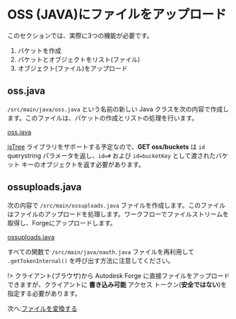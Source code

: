# OSS (JAVA)にファイルをアップロード

このセクションでは、実際に3つの機能が必要です。

1. バケットを作成
2. バケットとオブジェクトをリスト(ファイル)
3. オブジェクト(ファイル)をアップロード

## oss.java

`/src/main/java/oss.java` という名前の新しい Java クラスを次の内容で作成します。このファイルは、バケットの作成とリストの処理を行います。

[oss.java](_snippets/viewmodels/java/oss.java ':include :type=code java')

[jsTree](https://www.jstree.com/) ライブラリをサポートする予定なので、**GET oss/buckets** は `id` querystring パラメータを返し、`id=#` および `id=bucketKey` として渡されたバケット キーのオブジェクトを返す必要があります。

## ossuploads.java

次の内容で `/src/main/ossuploads.java` ファイルを作成します。このファイルはファイルのアップロードを処理します。ワークフローでファイルストリームを取得し、Forgeにアップロードします。

[ossuploads.java](_snippets/viewmodels/java/ossuploads.java ':include :type=code java')

すべての関数で `/src/main/java/oauth.java` ファイルを再利用して `.getTokenInternal()` を呼び出す方法に注意してください。 

!> クライアント(ブラウザ)から Autodesk Forge に直接ファイルをアップロードできますが、クライアントに **書き込み可能** アクセス トークン(**安全ではない**)を指定する必要があります。

次へ:[ファイルを変換する](modelderivative/translate/)